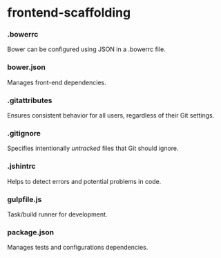 # frontend-scaffolding

### .bowerrc
Bower can be configured using JSON in a .bowerrc file.

### bower.json
Manages front-end dependencies.

### .gitattributes
Ensures consistent behavior for all users, regardless of their Git settings.

### .gitignore
Specifies intentionally *untracked* files that Git should ignore.

### .jshintrc
Helps to detect errors and potential problems in code.

### gulpfile.js
Task/build runner for development.

### package.json
Manages tests and configurations dependencies.


